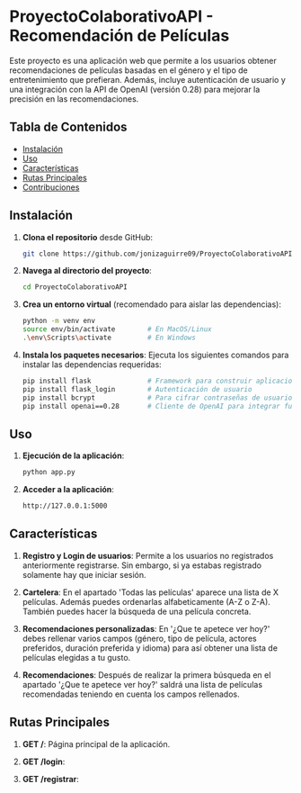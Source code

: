 # ProyectoColaborativoAPI - Recomendación de Películas

Este proyecto es una aplicación web que permite a los usuarios obtener recomendaciones de películas basadas en el género y el tipo de entretenimiento que prefieran. Además, incluye autenticación de usuario y una integración con la API de OpenAI (versión 0.28) para mejorar la precisión en las recomendaciones.

## Tabla de Contenidos
- [Instalación](#instalación)
- [Uso](#uso)
- [Características](#características)
- [Rutas Principales](#rutas-principales)
- [Contribuciones](#contribuciones)

## Instalación

1. **Clona el repositorio** desde GitHub:
    ```bash
    git clone https://github.com/jonizaguirre09/ProyectoColaborativoAPI.git
    ```
   
2. **Navega al directorio del proyecto**:
    ```bash
    cd ProyectoColaborativoAPI
    ```

3. **Crea un entorno virtual** (recomendado para aislar las dependencias):
    ```bash
    python -m venv env
    source env/bin/activate        # En MacOS/Linux
    .\env\Scripts\activate         # En Windows
    ```

4. **Instala los paquetes necesarios**:
   Ejecuta los siguientes comandos para instalar las dependencias requeridas:
   ```bash
   pip install flask              # Framework para construir aplicaciones web
   pip install flask_login        # Autenticación de usuario
   pip install bcrypt             # Para cifrar contraseñas de usuario
   pip install openai==0.28       # Cliente de OpenAI para integrar funcionalidades de IA

## Uso

1. **Ejecución de la aplicación**:
   ```bash
   python app.py
   
2. **Acceder a la aplicación**:
   ```bash
   http://127.0.0.1:5000

   
## Características

1. **Registro y Login de usuarios**:
   Permite a los usuarios no registrados anteriormente registrarse. Sin embargo, si ya estabas registrado solamente hay que iniciar sesión.

2. **Cartelera**:
   En el apartado 'Todas las películas' aparece una lista de X películas. Además puedes ordenarlas alfabeticamente (A-Z o Z-A). También puedes hacer la búsqueda de una película concreta.

3. **Recomendaciones personalizadas**:
   En '¿Que te apetece ver hoy?' debes rellenar varios campos (género, tipo de película, actores preferidos, duración preferida y idioma) para así obtener una lista de películas elegidas a tu gusto.

4. **Recomendaciones**:
   Después de realizar la primera búsqueda en el apartado '¿Que te apetece ver hoy?' saldrá una lista de películas recomendadas teniendo en cuenta los campos rellenados.

## Rutas Principales

1. **GET /**:
   Página principal de la aplicación.
2. **GET /login**:

3. **GET /registrar**:
